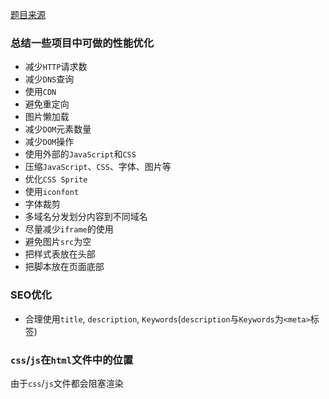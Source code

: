 [题目来源](https://blog.ihoey.com/posts/Interview/2018-02-28-alibaba-interview.html)
### 总结一些项目中可做的性能优化
+ 减少`HTTP`请求数
+ 减少`DNS`查询
+ 使用`CDN`
+ 避免重定向
+ 图片懒加载
+ 减少`DOM`元素数量
+ 减少`DOM`操作
+ 使用外部的`JavaScript`和`CSS`
+ 压缩`JavaScript`、`CSS`、字体、图片等
+ 优化`CSS Sprite`
+ 使用`iconfont`
+ 字体裁剪
+ 多域名分发划分内容到不同域名
+ 尽量减少`iframe`的使用
+ 避免图片`src`为空
+ 把样式表放在头部
+ 把脚本放在页面底部

### SEO优化
+ 合理使用`title`, `description`, `Keywords`(`description`与`Keywords`为`<meta>`标签)

### `css`/`js`在`html`文件中的位置
由于`css`/`js`文件都会阻塞渲染